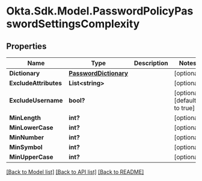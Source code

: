 # Okta.Sdk.Model.PasswordPolicyPasswordSettingsComplexity
## Properties

Name | Type | Description | Notes
------------ | ------------- | ------------- | -------------
**Dictionary** | [**PasswordDictionary**](PasswordDictionary.md) |  | [optional] 
**ExcludeAttributes** | **List&lt;string&gt;** |  | [optional] 
**ExcludeUsername** | **bool?** |  | [optional] [default to true]
**MinLength** | **int?** |  | [optional] 
**MinLowerCase** | **int?** |  | [optional] 
**MinNumber** | **int?** |  | [optional] 
**MinSymbol** | **int?** |  | [optional] 
**MinUpperCase** | **int?** |  | [optional] 

[[Back to Model list]](../README.md#documentation-for-models) [[Back to API list]](../README.md#documentation-for-api-endpoints) [[Back to README]](../README.md)

